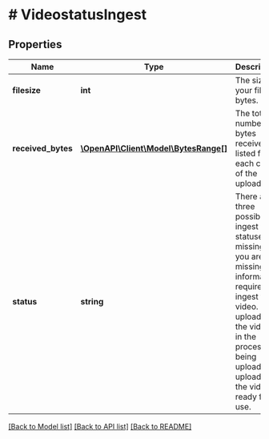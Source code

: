 # # VideostatusIngest

## Properties

Name | Type | Description | Notes
------------ | ------------- | ------------- | -------------
**filesize** | **int** | The size of your file in bytes. | [optional]
**received_bytes** | [**\OpenAPI\Client\Model\BytesRange[]**](BytesRange.md) | The total number of bytes received, listed for each chunk of the upload. | [optional]
**status** | **string** | There are three possible ingest statuses. missing - you are missing information required to ingest the video. uploading - the video is in the process of being uploaded. uploaded - the video is ready for use. | [optional]

[[Back to Model list]](../../README.md#models) [[Back to API list]](../../README.md#endpoints) [[Back to README]](../../README.md)
